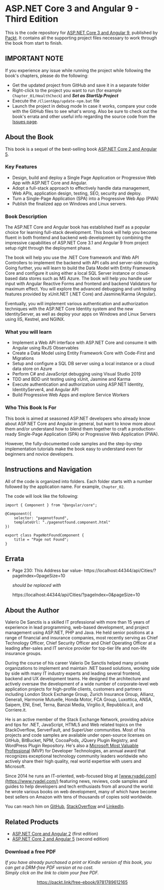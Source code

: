# ASP.NET Core 3 and Angular 9 - Third Edition

This is the code repository for [ASP.NET Core 3 and Angular 9](https://www.packtpub.com/web-development/asp-net-core-3-and-angular-9-third-edition?utm_source=GitHub&utm_medium=repository), 
published by [Packt](https://www.packtpub.com/?utm_source=GitHub&utm_medium=repository). It contains all the supporting project files necessary to work through the book from start to finish.

## IMPORTANT NOTE
If you experience any issue while running the project while following the book's chapters, please do the following:
- Get the updated project from GitHub and save it in a separate folder
- Right-click to the project you want to run (for example `Chapter_01/HealthCheck`) and ***Set as StartUp Project***
- Execute the `/ClientApp/update-npm.bat` file
- Launch the project in debug mode
In case it works, compare your code with the GitHub files to see what's wrong. Also be sure to check out the book's errata and other useful info regarding the source code from the [Issues page](https://github.com/PacktPublishing/ASP.NET-Core-3-and-Angular-9-Third-Edition/issues).


## About the Book
This book is a sequel of the best-selling book [ASP.NET Core 2 and Angular 5](https://www.packtpub.com/application-development/aspnet-core-2-and-angular-5?utm_source=GitHub&utm_medium=repository).


### Key Features
* Design, build and deploy a Single Page Application or Progressive Web App with ASP.NET Core and Angular.
* Adopt a full-stack approach to effectively handle data management, Web APIs, application design, testing, SEO, security and deploy.
* Turn a Single-Page Application (SPA) into a Progressive Web App (PWA)
* Publish the finalized app on Windows and Linux servers.


### Book Description
The ASP.NET Core and Angular book has established itself as a popular choice for learning full-stack development.
This book will help you become fluent in both frontend and backend web development by combining the impressive capabilities 
of ASP.NET Core 3.1 and Angular 9 from project setup right through the deployment phase.

The book will help you use the .NET Core framework and Web API Controllers to implement the backend with API calls 
and server-side routing. Going further, you will learn to build the Data Model with Entity Framework Core and configure it using 
either a local SQL Server instance or cloud-based data stores such as MS Azure. 
The book will help you handle user input with Angular Reactive Forms and frontend and backend Validators for maximum effect. 
You will explore the advanced debugging and unit testing features provided by xUnit.NET (.NET Core) and Jasmine/Karma (Angular).

Eventually, you will implement various authentication and authorization techniques with the ASP.NET Core Identity system
 and the new IdentityServer, as well as deploy your apps on Windows and Linux Servers using IIS, Kestrel, and NGINX.


### What you will learn
* Implement a Web API interface with ASP.NET Core and consume it with Angular using RxJS Observables
* Create a Data Model using Entity Framework Core with Code-First and Migrations
* Setup and configure a SQL DB server using a local instance or a cloud data store on Azure
* Perform C# and JavaScript debugging using Visual Studio 2019
* TDD and BDD unit testing using xUnit, Jasmine and Karma
* Execute authentication and authorization using ASP.NET Identity, IdentityServer4, and Angular API
* Build Progressive Web Apps and explore Service Workers


### Who This Book Is For
This book is aimed at seasoned ASP.NET developers who already know about ASP.NET Core and Angular in general, 
but want to know more about them and/or understand how to blend them together to craft a production-ready 
Single-Page Application (SPA) or Progressive Web Application (PWA). 

However, the fully-documented code samples and the step-by-step implementation tutorials 
make the book easy to understand even for beginners and novice developers.


## Instructions and Navigation
All of the code is organized into folders. Each folder starts with a number followed by the application name. For example, `Chapter_02`.

The code will look like the following:
```
import { Component } from "@angular/core";

@Component({
    selector: "pagenotfound",
    templateUrl: "./pagenotfound.component.html"
})

export class PageNotFoundComponent {
    title = "Page not Found";
}
```

## Errata
* Page 230: This Address bar value- https://localhost:44344/api/Cities/?pageIndex=0pageSize=10

  _should be replaced with_

  https://localhost:44344/api/Cities/?pageIndex=0&pageSize=10  


## About the Author
Valerio De Sanctis is a skilled IT professional with more than 15 years of experience in lead programming, 
web-based development, and project management using ASP.NET, PHP and Java. 
He held senior positions at a range of financial and insurance companies, most recently serving as Chief Technology Officer, 
Chief Security Officer and Chief Operating Officer at a leading after-sales and IT service provider for 
top-tier life and non-life insurance groups.

During the course of his career Valerio De Sanctis helped many private organizations to implement and maintain 
.NET based solutions, working side by side with many IT industry experts and leading several frontend, 
backend and UX development teams. He designed the architecture and actively oversaw the development 
of a wide number of corporate-level web application projects for high-profile clients, customers and partners 
including London Stock Exchange Group, Zurich Insurance Group, Allianz, Generali, Harmonie Mutuelle, 
Honda Motor, FCA Group, Luxottica, ANSA, Saipem, ENI, Enel, Terna, Banzai Media, Virgilio.it, Repubblica.it, and Corriere.it.

He is an active member of the Stack Exchange Network, providing advice and tips for .NET, JavaScript, 
HTML5 and Web related topics on the StackOverflow, ServerFault, and SuperUser communities. 
Most of his projects and code samples are available under open-source licenses on GitHub, BitBucket, NPM, 
CocoaPods, JQuery Plugin Registry, and WordPress Plugin Repository. 
He's also a [Microsoft Most Valuable Professional](https://mvp.microsoft.com/en-us/PublicProfile/5003202) (MVP) 
for Developer Technologies, an annual award that recognizes exceptional technology community leaders worldwide 
who actively share their high quality, real world expertise with users and Microsoft.

Since 2014 he runs an IT-oriented, web-focused blog at [www.ryadel.com](https://www.ryadel.com/) featuring news, reviews, code samples and guides to help developers and tech enthusiasts from all around the world: he wrote various books on web development, many of which have become best sellers on Amazon with tens of thousands of copies sold worldwide.

You can reach him on [GitHub](https://github.com/Darkseal), [StackOverflow](https://stackoverflow.com/users/1233379/darkseal) and [LinkedIn](https://www.linkedin.com/in/darkseal/).


## Related Products
* [ASP.NET Core and Angular 2](https://www.packtpub.com/application-development/aspnet-core-and-angular-2?utm_source=GitHub&utm_medium=repository) (first edition)
* [ASP.NET Core 2 and Angular 5](https://www.packtpub.com/application-development/aspnet-core-2-and-angular-5?utm_source=GitHub&utm_medium=repository) (second edition)
### Download a free PDF

 <i>If you have already purchased a print or Kindle version of this book, you can get a DRM-free PDF version at no cost.<br>Simply click on the link to claim your free PDF.</i>
<p align="center"> <a href="https://packt.link/free-ebook/9781789612165">https://packt.link/free-ebook/9781789612165 </a> </p>